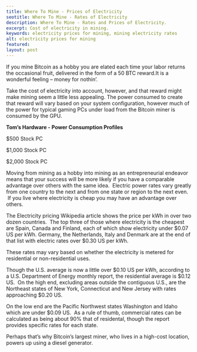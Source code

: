 ```yaml
---
title: Where To Mine - Prices of Electricity
seotitle: Where To Mine - Rates of Electricity
description: Where To Mine - Rates and Prices of Electricity.
excerpt: Cost of electricity in mining.
keywords: electricity prices for mining, mining electricity rates
alt: electricity prices for mining
featured: 
layout: post
---
```


<p>If you mine Bitcoin as a hobby you are elated each time your labor returns the occasional fruit, delivered in the form of a 50 BTC reward.It is a wonderful feeling – money for nothin’.</p>

<p>Take the cost of electricity into account, however, and that reward might make mining seem a little less appealing. The power consumed to create that reward will vary based on your system configuration, however much of the power for typical gaming PCs under load from the Bitcoin miner is consumed by the GPU.</p>

<p><strong>Tom’s Hardware - Power Consumption Profiles</strong></p>
<p>$500 Stock PC</p>
<p>$1,000 Stock PC</p>
<p>$2,000 Stock PC</p>

<p>Moving from mining as a hobby into mining as an entrepreneurial endeavor means that your success will be more likely if you have a comparable advantage over others with the same idea.  Electric power rates vary greatly from one country to the next and from one state or region to the next even.  If you live where electricity is cheap you may have an advantage over others.</p>

<p>The Electricity pricing Wikipedia article shows the price per kWh in over two dozen countries.  The top three of those where electricity is the cheapest are Spain, Canada and Finland, each of which show electricity under $0.07 US per kWh. Germany, the Netherlands, Italy and Denmark are at the end of that list with electric rates over $0.30 US per kWh. </p>

<p>These rates may vary based on whether the electricity is metered for residential or non-residential uses.</p>

<p>Though the U.S. average is now a little over $0.10 US per kWh, according to a U.S. Department of Energy monthly report, the residential average is $0.12 US.  On the high end, excluding areas outside the contiguous U.S., are the Northeast states of New York, Connecticut and New Jersey with rates approaching $0.20 US.  </p>

<p>On the low end are the Pacific Northwest states Washington and Idaho which are under $0.09 US.  As a rule of thumb, commercial rates can be calculated as being about 90% that of residental, though the report provides specific rates for each state.</p>

<p>Perhaps that’s why Bitcoin’s largest miner, who lives in a high-cost location, powers up using a diesel generator.</p>

